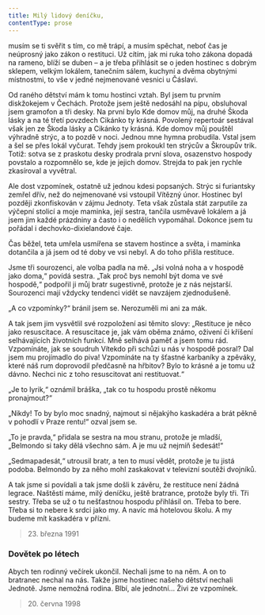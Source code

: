 ```yaml
---
title: Milý lidový deníčku,
contentType: prose
---
```


<section>

musím se ti svěřit s tím, co mě trápí, a musím spěchat, neboť čas je neúprosný jako zákon o restituci. Už cítím, jak mi ruka toho zákona dopadá na rameno, blíží se duben – a je třeba přihlásit se o jeden hostinec s dobrým sklepem, velkým lokálem, tanečním sálem, kuchyní a dvěma obytnými místnostmi, to vše v jedné nejmenované vesnici u Čáslavi.

Od raného dětství mám k tomu hostinci vztah. Byl jsem tu prvním diskžokejem v Čechách. Protože jsem ještě nedosáhl na pípu, obsluhoval jsem gramofon a tři desky. Na první bylo Kde domov můj, na druhé Škoda lásky a na té třetí povzdech Cikánko ty krásná. Povolený repertoár sestával však jen ze Škoda lásky a Cikánko ty krásná. Kde domov můj pouštěl výhradně strýc, a to pozdě v noci. Jednou mne hymna probudila. Vstal jsem a šel se přes lokál vyčurat. Tehdy jsem prokoukl ten strýcův a Škroupův trik. Totiž: sotva se z praskotu desky prodrala první slova, osazenstvo hospody povstalo a rozpomnělo se, kde je jejich domov. Strejda to pak jen rychle zkasíroval a vyvětral.

Ale dost vzpomínek, ostatně už jednou kdesi popsaných. Strýc si furiantsky zemřel dřív, než do nejmenované vsi vstoupil Vítězný únor. Hostinec byl později zkonfiskován v zájmu Jednoty. Teta však zůstala stát zarputile za výčepní stolicí a moje maminka, její sestra, tančila usměvavě lokálem a já jsem jim každé prázdniny a často i o nedělích vypomáhal. Dokonce jsem tu pořádal i dechovko-dixielandové čaje.

Čas běžel, teta umřela usmířena se stavem hostince a světa, i maminka dotančila a já jsem od té doby ve vsi nebyl. A do toho přišla restituce.

Jsme tři sourozenci, ale volba padla na mě. „Jsi volná noha a v hos­podě jako doma,“ povídá sestra. „Tak proč bys nemohl být doma ve své hospodě,“ podpořil ji můj bratr sugestivně, protože je z nás nejstarší. Sourozenci mají vždycky tendenci vidět se navzájem zjednodušeně.

„A co vzpomínky?“ bránil jsem se. Nerozuměli mi ani za mák.

A tak jsem jim vysvětlil své rozpoložení asi těmito slovy: „Restituce je něco jako resuscitace. A resuscitace je, jak vám oběma známo, oživení či kříšení selhávajících životních funkcí. Mně selhává paměť a jsem tomu rád. Vzpomínáte, jak se soudruh Vítekdo při schůzi u nás v hospodě posral? Dal jsem mu projímadlo do piva! Vzpomínáte na ty šťastné karbaníky a zpěváky, které náš rum doprovodil předčasně na hřbitov? Bylo to krásné a je tomu už dávno. Nechci nic z toho resuscitovat ani restituovat.“

„Je to lyrik,“ oznámil bráška, „tak co tu hospodu prostě někomu pronajmout?“

„Nikdy! To by bylo moc snadný, najmout si nějakýho kaskadéra a brát pěkně v pohodlí v Praze rentu!“ ozval jsem se.

„To je pravda,“ přidala se sestra na mou stranu, protože je mladší, „Belmondo si taky dělá všechno sám. A je mu už nejmíň šedesát!“

„Sedmapadesát,“ utrousil bratr, a ten to musí vědět, protože je tu jistá podoba. Belmondo by za něho mohl zaskakovat v televizní soutěži dvojníků.

A tak jsme si povídali a tak jsme došli k závěru, že restituce není žádná legrace. Naštěstí máme, milý deníčku, ještě bratrance, protože byly tři. Tři sestry. Třeba se už o tu nešťastnou hospodu přihlásil on. Třeba to bere. Třeba si to nebere k srdci jako my. A navíc má hotelovou školu. A my budeme mít kaskadéra v přízni.

</section>

<section>

> 23. března 1991

### Dovětek po létech

Abych ten rodinný večírek ukončil. Nechali jsme to na něm. A on to bratranec nechal na nás. Takže jsme hostinec našeho dětství nechali Jednotě. Jsme nemožná rodina. Blbí, ale jednotní… Živi ze vzpomínek.

</section>

<section>

> 20. června 1998

</section>
